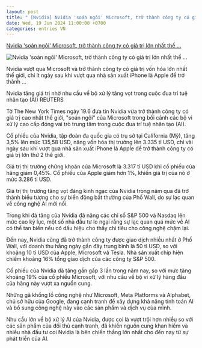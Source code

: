```yaml
---
layout: post
title: " [Nvidia] Nvidia 'soán ngôi' Microsoft, trở thành công ty có giá trị lớn nhất thế ..."
date: Wed, 19 Jun 2024 11:00:00 +0700
categories: entries VN
---
```

[Nvidia 'soán ngôi' Microsoft, trở thành công ty có giá trị lớn nhất thế ...](https://thanhnien.vn/nvidia-soan-ngoi-microsoft-tro-thanh-cong-ty-co-gia-tri-lon-nhat-the-gioi-185240619063000255.htm)

![Nvidia 'soán ngôi' Microsoft, trở thành công ty có giá trị lớn nhất thế ...](https://images2.thanhnien.vn/zoom/600_315/528068263637045248/2024/6/18/2024-06-18t171606z736550033rc2koz9xt5gprtrmadp3usa-stocks-nvidia-microsoft-17187532941841354384981-153-0-1493-2560-crop-1718753372931989275577.jpg)

Nvidia vượt qua Microsoft và trở thành công ty có giá trị vốn hóa lớn nhất thế giới, chỉ ít ngày sau khi vượt qua nhà sản xuất iPhone là Apple để trở thành ...

Nvidia tăng giá trị nhờ nhu cầu về bộ xử lý tăng vọt trong cuộc đua trí tuệ nhân tạo (AI) REUTERS

Tờ The New York Times ngày 19.6 đưa tin Nvidia vừa trở thành công ty có giá trị cao nhất thế giới, "soán ngôi" của Microsoft trong bối cảnh các bộ vi xử lý cao cấp đóng vai trò trung tâm trong cuộc đua trí tuệ nhân tạo (AI).

Cổ phiếu của Nvidia, tập đoàn đa quốc gia có trụ sở tại California (Mỹ), tăng 3,5% lên mức 135,58 USD, nâng vốn hóa thị trường lên 3.335 tỉ USD, chỉ vài ngày sau khi vượt qua nhà sản xuất iPhone là Apple để trở thành công ty có giá trị lớn thứ 2 thế giới.

Giá trị thị trường chứng khoán của Microsoft là 3.317 tỉ USD khi cổ phiếu của hãng giảm 0,45%. Cổ phiếu của Apple giảm hơn 1%, khiến giá trị của nó ở mức 3.286 tỉ USD.

Giá trị thị trường tăng vọt đáng kinh ngạc của Nvidia trong năm qua đã trở thành biểu tượng cho sự biến động bất thường của Phố Wall, do sự lạc quan về công nghệ AI mới nổi.

Trong khi đà tăng của Nvidia đã nâng các chỉ số S&P 500 và Nasdaq lên mức cao kỷ lục, một số nhà đầu tư lo ngại rằng sự lạc quan quá mức về AI có thể tan biến nếu có dấu hiệu cho thấy chi tiêu cho công nghệ chậm lại.

Đến nay, Nvidia cũng đã trở thành công ty được giao dịch nhiều nhất ở Phố Wall, với doanh thu hằng ngày gần đây trung bình là 50 tỉ USD, so với khoảng 10 tỉ USD của Apple, Microsoft và Tesla. Nhà sản xuất chip hiện chiếm khoảng 16% tổng giao dịch của các công ty S&P 500.

Cổ phiếu của Nvidia đã tăng gần gấp 3 lần trong năm nay, so với mức tăng khoảng 19% của cổ phiếu Microsoft, với nhu cầu về bộ vi xử lý hàng đầu của hãng này vượt xa nguồn cung.

Những gã khổng lồ công nghệ như Microsoft, Meta Platforms và Alphabet, chủ sở hữu của Google, đang cạnh tranh để xây dựng khả năng tính toán AI và bổ sung công nghệ này vào các sản phẩm và dịch vụ của mình.

Nhu cầu lớn về bộ xử lý AI của Nvidia, được coi là vượt trội hơn nhiều so với các sản phẩm của đối thủ cạnh tranh, đã khiến nguồn cung khan hiếm và nhiều nhà đầu tư coi Nvidia là bên chiến thắng lớn nhất cho đến nay từ sự phát triển của AI.

